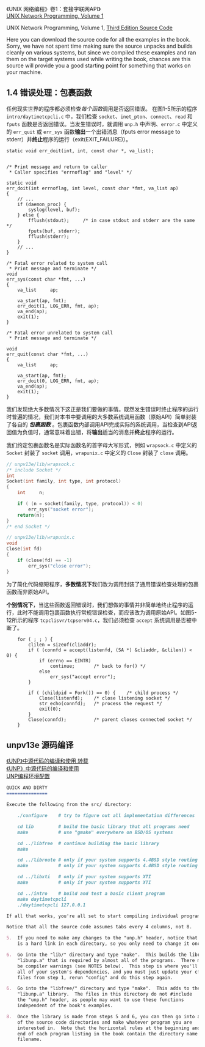 《UNIX 网络编程》卷1：套接字联网API》  
[UNIX Network Programming, Volume 1](http://www.unpbook.com/)  

UNIX Network Programming, Volume 1, [Third Edition Source Code](http://www.unpbook.com/src.html)

Here you can download the source code for all the examples in the book. Sorry, we have not spent time making sure the source unpacks and builds cleanly on various systems, but since we compiled these examples and ran them on the target systems used while writing the book, chances are this source will provide you a good starting point for something that works on your machine.

## 1.4 错误处理：包裹函数
任何现实世界的程序都必须检查*每个函数*调用是否返回错误。
在图1-5所示的程序 `intro/daytimetcpcli.c` 中，我们检查 `socket`、`inet_pton`、`connect`、`read` 和 `fputs` 函数是否返回错误。当发生错误时，就调用 `unp.h` 中声明、`error.c` 中定义的 `err_quit` 或 `err_sys` 函数**输出**一个出错消息（fputs error message to stderr）并**终止**程序的运行（exit(EXIT_FAILURE)）。

```
static void	err_doit(int, int, const char *, va_list);


/* Print message and return to caller
 * Caller specifies "errnoflag" and "level" */

static void
err_doit(int errnoflag, int level, const char *fmt, va_list ap)
{
    // ...
	if (daemon_proc) {
		syslog(level, buf);
	} else {
		fflush(stdout);		/* in case stdout and stderr are the same */
		fputs(buf, stderr);
		fflush(stderr);
	}
    // ...
}

/* Fatal error related to system call
 * Print message and terminate */
void
err_sys(const char *fmt, ...)
{
	va_list		ap;

	va_start(ap, fmt);
	err_doit(1, LOG_ERR, fmt, ap);
	va_end(ap);
	exit(1);
}

/* Fatal error unrelated to system call
 * Print message and terminate */

void
err_quit(const char *fmt, ...)
{
	va_list		ap;

	va_start(ap, fmt);
	err_doit(0, LOG_ERR, fmt, ap);
	va_end(ap);
	exit(1);
}

```

我们发现绝大多数情况下这正是我们要做的事情。既然发生错误时终止程序的运行时普遍的情况，我们对本书中要调用的大多数系统调用函数（原始API）简单封装了各自的 ***包裹函数*** 。包裹函数内部调用API完成实际的系统调用，当检查到API返回值为负值时，通常意味着出错，将**输出**适当的消息并**终止**程序的运行。

我们约定包裹函数名是实际函数名的首字母大写形式，例如 `wrapsock.c` 中定义的 `Socket` 封装了 `socket` 调用，`wrapunix.c` 中定义的  `Close` 封装了 `close` 调用。

```C
// unpv13e/lib/wrapsock.c
/* include Socket */
int
Socket(int family, int type, int protocol)
{
	int		n;

	if ( (n = socket(family, type, protocol)) < 0)
		err_sys("socket error");
	return(n);
}
/* end Socket */

// unpv13e/lib/wrapunix.c
void
Close(int fd)
{
	if (close(fd) == -1)
		err_sys("close error");
}
```

为了简化代码缩短程序，**多数情况下**我们改为调用封装了通用错误检查处理的包裹函数而非原始API。

**个别情况下**，当这些函数返回错误时，我们想做的事情并非简单地终止程序的运行，此时不能调用包裹函数执行常规错误检查，而应该改为调用原始API。如图5-12所示的程序 `tcpclisvr/tcpserv04.c`，我们必须检查 `accept` 系统调用是否被中断了。

```
	for ( ; ; ) {
		clilen = sizeof(cliaddr);
		if ( (connfd = accept(listenfd, (SA *) &cliaddr, &clilen)) < 0) {
			if (errno == EINTR)
				continue;		/* back to for() */
			else
				err_sys("accept error");
		}

		if ( (childpid = Fork()) == 0) {	/* child process */
			Close(listenfd);	/* close listening socket */
			str_echo(connfd);	/* process the request */
			exit(0);
		}
		Close(connfd);			/* parent closes connected socket */
	}
```

## unpv13e 源码编译
[《UNP》中源代码的编译和使用 转载](http://blog.chinaunix.net/uid-10780339-id-189358.html)  
[《UNP》中源代码的编译和使用](http://www.cnblogs.com/liulipeng/archive/2013/03/23/2977227.html)  
[UNP编程环境配置](http://blog.chinaunix.net/uid-29586004-id-4211268.html)  

```markdown
QUICK AND DIRTY
===============

Execute the following from the src/ directory:

    ./configure    # try to figure out all implementation differences

    cd lib         # build the basic library that all programs need
    make           # use "gmake" everywhere on BSD/OS systems

    cd ../libfree  # continue building the basic library
    make

    cd ../libroute # only if your system supports 4.4BSD style routing sockets
    make           # only if your system supports 4.4BSD style routing sockets

    cd ../libxti   # only if your system supports XTI
    make           # only if your system supports XTI

    cd ../intro    # build and test a basic client program
    make daytimetcpcli
    ./daytimetcpcli 127.0.0.1

If all that works, you're all set to start compiling individual programs.

Notice that all the source code assumes tabs every 4 columns, not 8.

5.  If you need to make any changes to the "unp.h" header, notice that it
    is a hard link in each directory, so you only need to change it once.

6.  Go into the "lib/" directory and type "make".  This builds the library
    "libunp.a" that is required by almost all of the programs.  There may
    be compiler warnings (see NOTES below).  This step is where you'll find
    all of your system's dependencies, and you must just update your cf/
    files from step 1, rerun "config" and do this step again.

6.  Go into the "libfree/" directory and type "make".  This adds to the
    "libunp.a" library.  The files in this directory do not #include
    the "unp.h" header, as people may want to use these functions
    independent of the book's examples.

8.  Once the library is made from steps 5 and 6, you can then go into any
    of the source code directories and make whatever program you are
    interested in.  Note that the horizontal rules at the beginning and
    end of each program listing in the book contain the directory name and
    filename.
```
